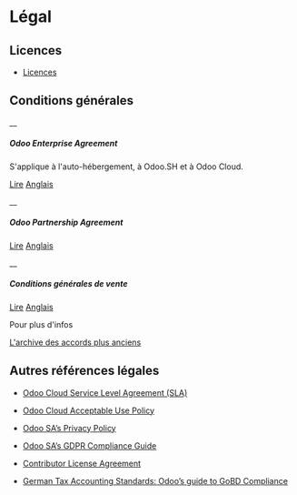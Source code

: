 #  Légal 

##  Licences 

  * [ Licences ](legal/licenses.html#licenses)

##  Conditions générales 

__

##### Odoo Enterprise Agreement

S'applique à l'auto-hébergement, à Odoo.SH et à Odoo Cloud.

[Lire](legal/terms/i18n/enterprise_fr.html)
[Anglais](../legal/terms/enterprise.html)

__

##### Odoo Partnership Agreement

[Lire](legal/terms/i18n/partnership_fr.html)
[Anglais](legal/terms/partnership.html)

__

##### Conditions générales de vente

[Lire](legal/terms/i18n/terms_of_sale_fr.html)
[Anglais](legal/terms/terms_of_sale.html)

Pour plus d'infos

[L'archive des accords plus
anciens](https://drive.google.com/open?id=1skSTsdAPOBlaIWi_hUkL3tfaoi8Qdspu)

##  Autres références légales 

  * [Odoo Cloud Service Level Agreement (SLA)](https://www.odoo.com/cloud-sla)

  * [Odoo Cloud Acceptable Use Policy](https://www.odoo.com/acceptable-use)

  * [Odoo SA’s Privacy Policy](https://www.odoo.com/privacy)

  * [Odoo SA’s GDPR Compliance Guide](https://www.odoo.com/gdpr)

  * [ Contributor License Agreement ](legal/cla.html#cla)

  * [ German Tax Accounting Standards: Odoo’s guide to GoBD Compliance ](applications/finance/accounting/fiscal_localizations/localizations/germany.html#germany-gobd)

